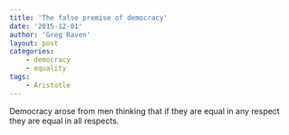 ```yaml
---
title: 'The false premise of democracy'
date: '2015-12-01'
author: 'Greg Raven'
layout: post
categories:
    - democracy
    - equality
tags:
    - Aristotle
---
```


Democracy arose from men thinking that if they are equal in any respect they are equal in all respects.